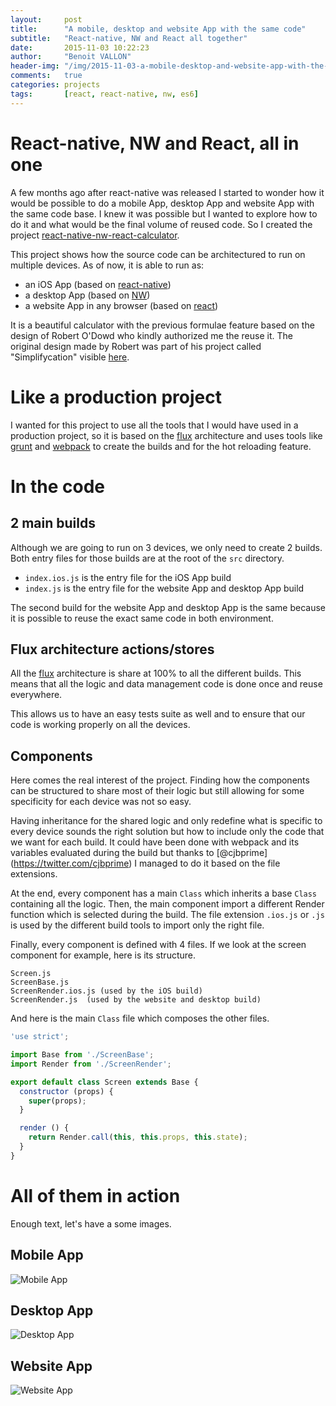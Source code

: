 ```yaml
---
layout:     post
title:      "A mobile, desktop and website App with the same code"
subtitle:   "React-native, NW and React all together"
date:       2015-11-03 10:22:23
author:     "Benoit VALLON"
header-img: "/img/2015-11-03-a-mobile-desktop-and-website-app-with-the-same-code/post-a-mobile-desktop-and-website-app-with-the-same-code.jpg"
comments:   true
categories: projects
tags:       [react, react-native, nw, es6]
---
```


# React-native, NW and React, all in one

A few months ago after react-native was released I started to wonder how it would be possible to do a mobile App, desktop App and website App with the same code base. I knew it was possible but I wanted to explore how to do it and what would be the final volume of reused code. So I created the project [react-native-nw-react-calculator](https://github.com/benoitvallon/react-native-nw-react-calculator).

This project shows how the source code can be architectured to run on multiple devices. As of now, it is able to run as:

- an iOS App (based on [react-native](https://facebook.github.io/react-native))
- a desktop App (based on [NW](http://nwjs.io))
- a website App in any browser (based on [react](https://facebook.github.io/react))

It is a beautiful calculator with the previous formulae feature based on the design of Robert O'Dowd who kindly authorized me the reuse it. The original design made by Robert was part of his project called "Simplifycation" visible [here](https://dribbble.com/shots/1973851-Simplifycation).

# Like a production project

I wanted for this project to use all the tools that I would have used in a production project, so it is based on the [flux](https://facebook.github.io/flux) architecture and uses tools like [grunt](http://gruntjs.com) and [webpack](https://webpack.github.io) to create the builds and for the hot reloading feature.

# In the code

## 2 main builds

Although we are going to run on 3 devices, we only need to create 2 builds. Both entry files for those builds are at the root of the `src` directory.

- `index.ios.js` is the entry file for the iOS App build
- `index.js` is the entry file for the website App and desktop App build

The second build for the website App and desktop App is the same because it is possible to reuse the exact same code in both environment.

## Flux architecture actions/stores

All the [flux](https://facebook.github.io/flux) architecture is share at 100% to all the different builds. This means that all the logic and data management code is done once and reuse everywhere.

This allows us to have an easy tests suite as well and to ensure that our code is working properly on all the devices.

## Components

Here comes the real interest of the project. Finding how the components can be structured to share most of their logic but still allowing for some specificity for each device was not so easy.

Having inheritance for the shared logic and only redefine what is specific to every device sounds the right solution but how to include only the code that we want for each build. It could have been done with webpack and its variables evaluated during the build but thanks to [@cjbprime] (https://twitter.com/cjbprime) I managed to do it based on the file extensions.

At the end, every component has a main `Class` which inherits a base `Class` containing all the logic. Then, the main component import a different Render function which is selected during the build. The file extension `.ios.js` or `.js` is used by the different build tools to import only the right file.

Finally, every component is defined with 4 files. If we look at the screen component for example, here is its structure.

```
Screen.js
ScreenBase.js
ScreenRender.ios.js (used by the iOS build)
ScreenRender.js  (used by the website and desktop build)
```

And here is the main `Class` file which composes the other files.

```js
'use strict';

import Base from './ScreenBase';
import Render from './ScreenRender';

export default class Screen extends Base {
  constructor (props) {
    super(props);
  }

  render () {
    return Render.call(this, this.props, this.state);
  }
}
```

# All of them in action

Enough text, let's have a some images.

## Mobile App

![Mobile App](/img/2015-11-03-a-mobile-desktop-and-website-app-with-the-same-code/mobile-app.png "Mobile App")

## Desktop App

![Desktop App](/img/2015-11-03-a-mobile-desktop-and-website-app-with-the-same-code/desktop-app.png "Desktop App")

## Website App

![Website App](/img/2015-11-03-a-mobile-desktop-and-website-app-with-the-same-code/website-app.png "Website App")

